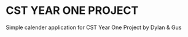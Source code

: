 CST YEAR ONE PROJECT
====================
Simple calender application for CST Year One Project by Dylan & Gus
